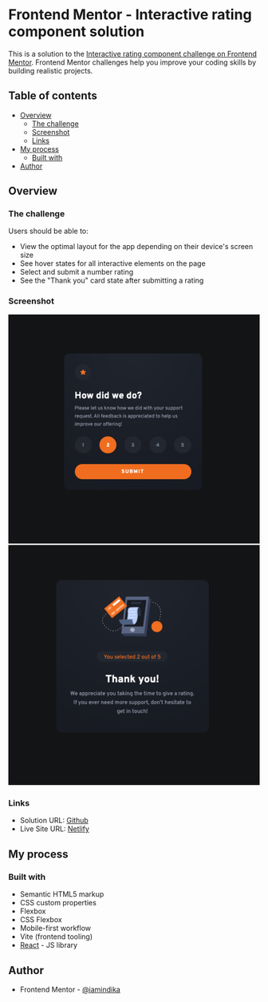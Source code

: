 # Frontend Mentor - Interactive rating component solution

This is a solution to the [Interactive rating component challenge on Frontend Mentor](https://www.frontendmentor.io/challenges/interactive-rating-component-koxpeBUmI). Frontend Mentor challenges help you improve your coding skills by building realistic projects. 

## Table of contents

- [Overview](#overview)
  - [The challenge](#the-challenge)
  - [Screenshot](#screenshot)
  - [Links](#links)
- [My process](#my-process)
  - [Built with](#built-with)
- [Author](#author)

## Overview

### The challenge

Users should be able to:

- View the optimal layout for the app depending on their device's screen size
- See hover states for all interactive elements on the page
- Select and submit a number rating
- See the "Thank you" card state after submitting a rating

### Screenshot

![Rating Component](/docs/rating-screenshot.png)
![Result Component](/docs/result-screenshot.png)

### Links

- Solution URL: [Github](https://github.com/iamindika/interactive-rating-component)
- Live Site URL: [Netlify](https://6351d76e922af106879e74da--kaleidoscopic-heliotrope-99e049.netlify.app/)

## My process

### Built with

- Semantic HTML5 markup
- CSS custom properties
- Flexbox
- CSS Flexbox
- Mobile-first workflow
- Vite (frontend tooling)
- [React](https://reactjs.org/) - JS library

## Author

- Frontend Mentor - [@iamindika](https://www.frontendmentor.io/profile/iamindika)